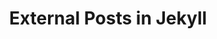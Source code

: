 ---
title: External Posts in Jekyll
layout: post
external_url: https://milenafilipovic.github.io/data-viz/app/
external_site: thoughtbot
---
